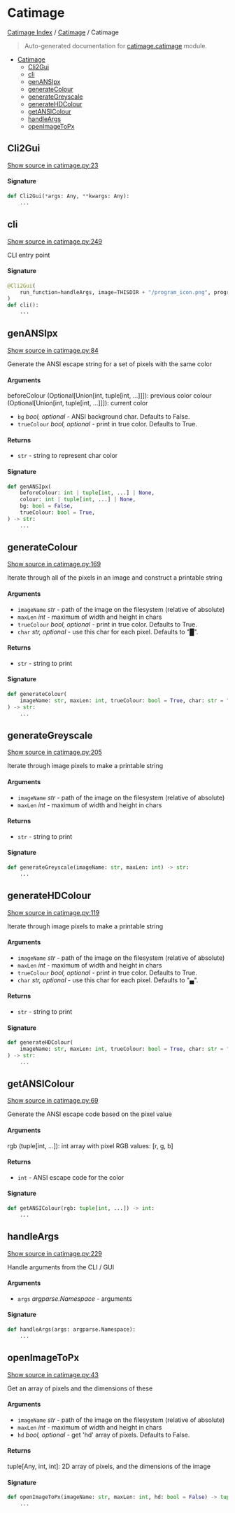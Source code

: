 # Catimage

[Catimage Index](../README.md#catimage-index) /
[Catimage](./index.md#catimage) /
Catimage

> Auto-generated documentation for [catimage.catimage](../../../catimage/catimage.py) module.

- [Catimage](#catimage)
  - [Cli2Gui](#cli2gui)
  - [cli](#cli)
  - [genANSIpx](#genansipx)
  - [generateColour](#generatecolour)
  - [generateGreyscale](#generategreyscale)
  - [generateHDColour](#generatehdcolour)
  - [getANSIColour](#getansicolour)
  - [handleArgs](#handleargs)
  - [openImageToPx](#openimagetopx)

## Cli2Gui

[Show source in catimage.py:23](../../../catimage/catimage.py#L23)

#### Signature

```python
def Cli2Gui(*args: Any, **kwargs: Any):
    ...
```



## cli

[Show source in catimage.py:249](../../../catimage/catimage.py#L249)

CLI entry point

#### Signature

```python
@Cli2Gui(
    run_function=handleArgs, image=THISDIR + "/program_icon.png", program_name="CatImage"
)
def cli():
    ...
```



## genANSIpx

[Show source in catimage.py:84](../../../catimage/catimage.py#L84)

Generate the ANSI escape string for a set of pixels with the same color

#### Arguments

beforeColour (Optional[Union[int, tuple[int, ...]]]): previous color
colour (Optional[Union[int, tuple[int, ...]]]): current color
- `bg` *bool, optional* - ANSI background char. Defaults to False.
- `trueColour` *bool, optional* - print in true color. Defaults to True.

#### Returns

- `str` - string to represent char color

#### Signature

```python
def genANSIpx(
    beforeColour: int | tuple[int, ...] | None,
    colour: int | tuple[int, ...] | None,
    bg: bool = False,
    trueColour: bool = True,
) -> str:
    ...
```



## generateColour

[Show source in catimage.py:169](../../../catimage/catimage.py#L169)

Iterate through all of the pixels in an image and construct a printable string

#### Arguments

- `imageName` *str* - path of the image on the filesystem (relative of absolute)
- `maxLen` *int* - maximum of width and height in chars
- `trueColour` *bool, optional* - print in true color. Defaults to True.
- `char` *str, optional* - use this char for each pixel. Defaults to "█".

#### Returns

- `str` - string to print

#### Signature

```python
def generateColour(
    imageName: str, maxLen: int, trueColour: bool = True, char: str = "█"
) -> str:
    ...
```



## generateGreyscale

[Show source in catimage.py:205](../../../catimage/catimage.py#L205)

Iterate through image pixels to make a printable string

#### Arguments

- `imageName` *str* - path of the image on the filesystem (relative of absolute)
- `maxLen` *int* - maximum of width and height in chars

#### Returns

- `str` - string to print

#### Signature

```python
def generateGreyscale(imageName: str, maxLen: int) -> str:
    ...
```



## generateHDColour

[Show source in catimage.py:119](../../../catimage/catimage.py#L119)

Iterate through image pixels to make a printable string

#### Arguments

- `imageName` *str* - path of the image on the filesystem (relative of absolute)
- `maxLen` *int* - maximum of width and height in chars
- `trueColour` *bool, optional* - print in true color. Defaults to True.
- `char` *str, optional* - use this char for each pixel. Defaults to "▄".

#### Returns

- `str` - string to print

#### Signature

```python
def generateHDColour(
    imageName: str, maxLen: int, trueColour: bool = True, char: str = "▄"
) -> str:
    ...
```



## getANSIColour

[Show source in catimage.py:69](../../../catimage/catimage.py#L69)

Generate the ANSI escape code based on the pixel value

#### Arguments

rgb (tuple[int, ...]): int array with pixel RGB values: [r, g, b]

#### Returns

- `int` - ANSI escape code for the color

#### Signature

```python
def getANSIColour(rgb: tuple[int, ...]) -> int:
    ...
```



## handleArgs

[Show source in catimage.py:229](../../../catimage/catimage.py#L229)

Handle arguments from the CLI / GUI

#### Arguments

- `args` *argparse.Namespace* - arguments

#### Signature

```python
def handleArgs(args: argparse.Namespace):
    ...
```



## openImageToPx

[Show source in catimage.py:43](../../../catimage/catimage.py#L43)

Get an array of pixels and the dimensions of these

#### Arguments

- `imageName` *str* - path of the image on the filesystem (relative of absolute)
- `maxLen` *int* - maximum of width and height in chars
- `hd` *bool, optional* - get 'hd' array of pixels. Defaults to False.

#### Returns

tuple[Any, int, int]: 2D array of pixels, and the dimensions of the image

#### Signature

```python
def openImageToPx(imageName: str, maxLen: int, hd: bool = False) -> tuple[Any, int, int]:
    ...
```